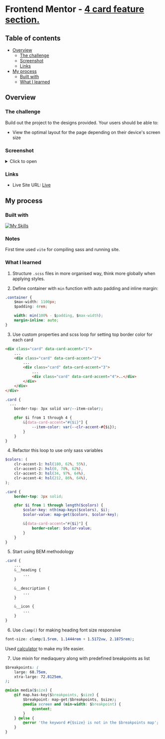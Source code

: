 # Frontend Mentor - [4 card feature section.](https://github.com/solracss/fem-4-card-feature-section)

## Table of contents

- [Overview](#overview)
  - [The challenge](#the-challenge)
  - [Screenshot](#screenshot)
  - [Links](#links)
- [My process](#my-process)
  - [Built with](#built-with)
  - [What I learned](#what-i-learned)

## Overview

### The challenge

Build out the project to the designs provided.
Your users should be able to:

- View the optimal layout for the page depending on their device's screen size

### Screenshot

<details>

<summary>Click to open</summary>

![Desktop]()
![Mobile]()

</details>

### Links

- Live Site URL: [Live](https://solracss.github.io/fem-4-card-feature-section/)

## My process

### Built with

[![My Skills](https://skillicons.dev/icons?i=html,css,sass,vscode,vite)](https://skillicons.dev)

### Notes

First time used `vite` for compiling sass and running site.

### What I learned

1. Structure `.scss` files in more organised way, think more globally when applying styles.

2. Define container with `min` function with auto padding and inline margin:

```css
.container {
	$max-width: 1100px;
	$padding: 4rem;

	width: min(100% - $padding, $max-width);
	margin-inline: auto;
}
```

3. Use custom properties and scss loop for setting top border color for each card

```html
<div class="card" data-card-accent="1">
	...
	<div class="card" data-card-accent="2">
		...
		<div class="card" data-card-accent="3">
			...
			<div class="card" data-card-accent="4">..</div>
		</div>
	</div>
</div>
```

```css
.card {
  ...
	border-top: 3px solid var(--item-color);

	@for $i from 1 through 4 {
		&[data-card-accent="#{$i}"] {
			--item-color: var(--clr-accent-#{$i});
		}
	}
}
```

4. Refactor this loop to use only sass variables

```scss
$colors: (
	clr-accent-1: hsl(180, 62%, 55%),
	clr-accent-2: hsl(0, 78%, 62%),
	clr-accent-3: hsl(34, 97%, 64%),
	clr-accent-4: hsl(212, 86%, 64%),
);

.card {
	border-top: 3px solid;

	@for $i from 1 through length($colors) {
		$color-key: nth(map-keys($colors), $i);
		$color-value: map-get($colors, $color-key);

		&[data-card-accent="#{$i}"] {
			border-color: $color-value;
		}
	}
}
```

5. Start using BEM methodology

```scss
.card {
	...
	&__heading {
		...
	}

	&__description {
		...
	}

	&__icon {
		...
	}
}
```

6. Use `clamp()` for making heading font size responsive

```css
font-size: clamp(1.5rem, 1.1444rem + 1.5172vw, 2.1875rem);
```

Used [calculator](https://clamp.font-size.app) to make my life easier.

7. Use mixin for mediaquery along with predefined breakpoints as list

```css
$breakpoints: (
	large: 68.75em,
	xtra-large: 72.8125em,
);

@mixin media($size) {
	@if map.has-key($breakpoints, $size) {
		$breakpoint: map-get($breakpoints, $size);
		@media screen and (min-width: $breakpoint) {
			@content;
		}
	} @else {
		@error 'the keyword #{$size} is not in the $breakpoints map';
	}
}
```
